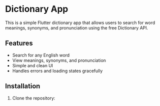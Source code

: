 # Dictionary App

This is a simple Flutter dictionary app that allows users to search for word meanings, synonyms, and pronunciation using the free Dictionary API.

## Features
- Search for any English word
- View meanings, synonyms, and pronunciation
- Simple and clean UI
- Handles errors and loading states gracefully

## Installation
1. Clone the repository:
   ```sh
   
